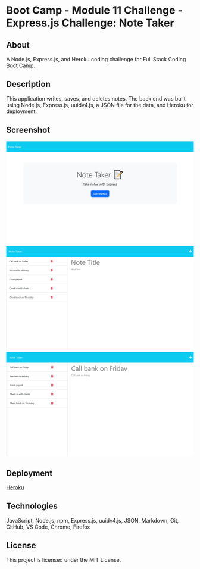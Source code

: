 # Boot Camp - Module 11 Challenge - Express.js Challenge: Note Taker

## About

A Node.js, Express.js, and Heroku coding challenge for Full Stack Coding Boot Camp.

## Description

This application writes, saves, and deletes notes. The back end was built using Node.js, Express.js, uuidv4.js, a JSON file for the data, and Heroku for deployment.

## Screenshot

![README Screenshot](/public/assets/images/screenshot01.jpg)
![README Screenshot](/public/assets/images/screenshot02.jpg)
![README Screenshot](/public/assets/images/screenshot03.jpg)

## Deployment

[Heroku]()

## Technologies

JavaScript, Node.js, npm, Express.js, uuidv4.js, JSON, Markdown, Git, GitHub, VS Code, Chrome, Firefox

## License

This project is licensed under the MIT License.
